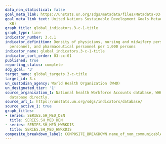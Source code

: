 ```yaml
---
data_non_statistical: false
goal_meta_link: https://unstats.un.org/sdgs/metadata/files/Metadata-03-0C-01.pdf
goal_meta_link_text: United Nations Sustainable Development Goals Metadata (PDF 207
  KB)
graph_title: global_indicators.3-c-1-title
graph_type: line
indicator_number: 3.c.1
indicator_definition: Density of physicians, nursing and midwifery personnel, dentistry
  personnel, and pharmaceutical personnel per 1,000 persons
indicator_name: global_indicators.3-c-1-title
indicator_sort_order: 03-cc-01
published: true
reporting_status: complete
sdg_goal: '3'
target_name: global_targets.3-c-title
target_id: 3.c
un_custodian_agency: World Health Organization (WHO)
un_designated_tier: '1'
source_organisation_1: National health Workforce Accounts database, WHO.  Available at https://apps.who.int/nhwaportal. For the specific sources and metadata by country, refer to 
  database directly.
source_url_1: https://unstats.un.org/sdgs/indicators/database/
source_active_1: true
graph_titles:
- series: SERIES.SH_MED_DEN
  title: SERIES.SH_MED_DEN
- series: SERIES.SH_MED_HWRKDIS
  title: SERIES.SH_MED_HWRKDIS
composite_breakdown_label: COMPOSITE_BREAKDOWN.name_of_non_communicable_disease
---
```

